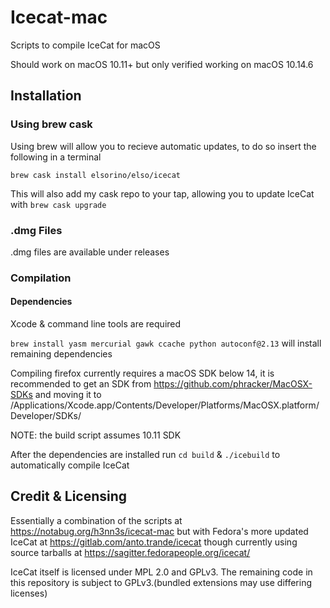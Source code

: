 # Icecat-mac

Scripts to compile IceCat for macOS

Should work on macOS 10.11+ but only verified working on macOS 10.14.6



## Installation

### Using brew cask

Using brew will allow you to recieve automatic updates, to do so insert the following in a terminal

`brew cask install elsorino/elso/icecat`

This will also add my cask repo to your tap, allowing you to update IceCat with `brew cask upgrade`

### .dmg Files

.dmg files are available under releases

### Compilation

#### Dependencies

Xcode & command line tools are required

`brew install yasm mercurial gawk ccache python autoconf@2.13` will install remaining dependencies

Compiling firefox currently requires a macOS SDK below 14, it is recommended to get an SDK from https://github.com/phracker/MacOSX-SDKs and moving it to /Applications/Xcode.app/Contents/Developer/Platforms/MacOSX.platform/Developer/SDKs/ 

NOTE: the build script assumes 10.11 SDK



After the dependencies are installed run `cd build` & `./icebuild` to automatically compile IceCat 



## Credit & Licensing

Essentially a combination of the scripts at https://notabug.org/h3nn3s/icecat-mac  but with Fedora's more updated IceCat at https://gitlab.com/anto.trande/icecat though currently using source tarballs at https://sagitter.fedorapeople.org/icecat/ 



IceCat itself is licensed under MPL 2.0 and GPLv3. The remaining code in this repository is subject to GPLv3.(bundled extensions may use differing licenses)
